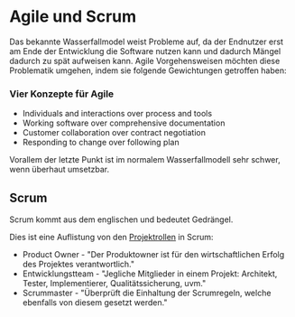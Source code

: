 # Agile und Scrum
Das bekannte Wasserfallmodel weist Probleme auf, da der Endnutzer erst am Ende der Entwicklung die Software nutzen 
kann und dadurch Mängel dadurch zu spät aufweisen kann. Agile Vorgehensweisen möchten diese Problematik umgehen, 
indem sie folgende Gewichtungen getroffen haben:

### Vier Konzepte für Agile
* Individuals and interactions over process and tools
* Working software over comprehensive documentation                                                                                                                   
* Customer collaboration over contract negotiation
* Responding to change over following plan

Vorallem der letzte Punkt ist im normalem Wasserfallmodell sehr schwer, wenn überhaut umsetzbar. 

## Scrum
Scrum kommt aus dem englischen und bedeutet Gedrängel. 

Dies ist eine Auflistung von den [Projektrollen](https://de.wikipedia.org/wiki/Scrum#Rollen_innerhalb_von_Scrum) in Scrum: 
* Product Owner - "Der Produktowner ist für den wirtschaftlichen Erfolg des Projektes verantwortlich."
* Entwicklungstteam - "Jegliche Mitglieder in einem Projekt: Architekt, Tester, Implementierer, Qualitätssicherung, uvm."
* Scrummaster - "Überprüft die Einhaltung der Scrumregeln, welche ebenfalls von diesem gesetzt werden."
